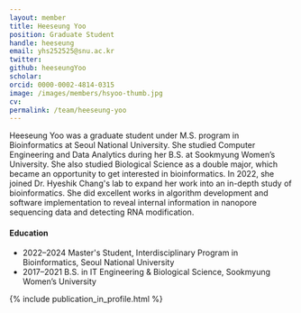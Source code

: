 ```yaml
---
layout: member
title: Heeseung Yoo
position: Graduate Student
handle: heeseung
email: yhs252525@snu.ac.kr
twitter: 
github: heeseungYoo
scholar: 
orcid: 0000-0002-4814-0315
image: /images/members/hsyoo-thumb.jpg
cv: 
permalink: /team/heeseung-yoo
---
```


Heeseung Yoo was a graduate student under M.S. program in Bioinformatics
at Seoul National University. She studied Computer Engineering and
Data Analytics during her B.S. at Sookmyung Women’s University. She
also studied Biological Science as a double major, which became an
opportunity to get interested in bioinformatics. In 2022, she joined
Dr. Hyeshik Chang's lab to expand her work into an in-depth study of
bioinformatics. She did excellent works in algorithm development and
software implementation to reveal internal information in nanopore
sequencing data and detecting RNA modification.

#### Education

<ul class="chronological">
  <li><span>2022–2024</span> Master's Student, Interdisciplinary Program in Bioinformatics, Seoul National University</li>
  <li><span>2017–2021</span> B.S. in IT Engineering &amp; Biological Science, Sookmyung Women’s University</li>
</ul>

{% include publication_in_profile.html %}
